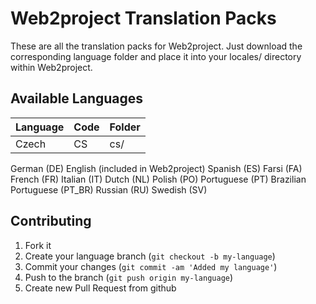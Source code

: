 Web2project Translation Packs
===================

These are all the translation packs for Web2project. Just download the corresponding language folder and place it into your locales/ directory within Web2project.

## Available Languages

|Language|Code|Folder|
|---|----|---------------|
| Czech | CS | cs/ |

German (DE)
English (included in Web2project)
Spanish (ES)
Farsi (FA)
French (FR)
Italian (IT)
Dutch (NL)
Polish (PO)
Portuguese (PT)
Brazilian Portuguese (PT_BR)
Russian (RU)
Swedish (SV)


## Contributing

1. Fork it
2. Create your language branch (`git checkout -b my-language`)
3. Commit your changes (`git commit -am 'Added my language'`)
4. Push to the branch (`git push origin my-language`)
5. Create new Pull Request from github
